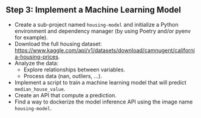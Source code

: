 ## Step 3: Implement a Machine Learning Model

- Create a sub-project named `housing-model` and initialize a Python environment and dependency manager (by using Poetry and/or pyenv for example).
- Download the full housing dataset: https://www.kaggle.com/api/v1/datasets/download/camnugent/california-housing-prices.
- Analyze the data:
  - Explore relationships between variables.
  - Process data (nan, outliers, ...).
- Implement a script to train a machine learning model that will predict `median_house_value`.
- Create an API that compute a prediction.
- Find a way to dockerize the model inference API using the image name `housing-model`.
